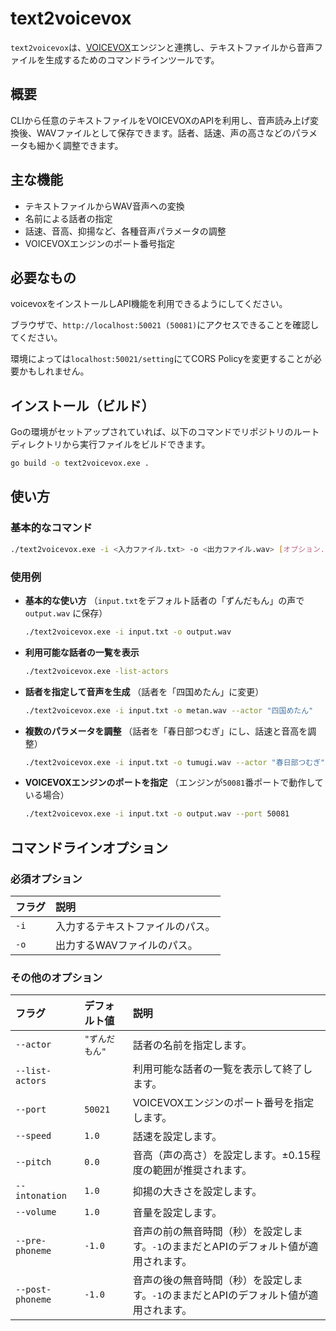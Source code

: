 # text2voicevox

`text2voicevox`は、[VOICEVOX](https://voicevox.hiroshiba.jp/)エンジンと連携し、テキストファイルから音声ファイルを生成するためのコマンドラインツールです。

## 概要

CLIから任意のテキストファイルをVOICEVOXのAPIを利用し、音声読み上げ変換後、WAVファイルとして保存できます。話者、話速、声の高さなどのパラメータも細かく調整できます。

## 主な機能

  * テキストファイルからWAV音声への変換
  * 名前による話者の指定
  * 話速、音高、抑揚など、各種音声パラメータの調整
  * VOICEVOXエンジンのポート番号指定

## 必要なもの

  voicevoxをインストールしAPI機能を利用できるようにしてください。

  ブラウザで、`http://localhost:50021 (50081)`にアクセスできることを確認してください。

  環境によっては`localhost:50021/setting`にてCORS Policyを変更することが必要かもしれません。

## インストール（ビルド）

Goの環境がセットアップされていれば、以下のコマンドでリポジトリのルートディレクトリから実行ファイルをビルドできます。

```bash
go build -o text2voicevox.exe .
```

## 使い方

### 基本的なコマンド

```bash
./text2voicevox.exe -i <入力ファイル.txt> -o <出力ファイル.wav> [オプション...]
```

### 使用例

  * **基本的な使い方**
    （`input.txt`をデフォルト話者の「ずんだもん」の声で `output.wav` に保存）

    ```bash
    ./text2voicevox.exe -i input.txt -o output.wav
    ```

  * **利用可能な話者の一覧を表示**

    ```bash
    ./text2voicevox.exe -list-actors
    ```

  * **話者を指定して音声を生成**
    （話者を「四国めたん」に変更）

    ```bash
    ./text2voicevox.exe -i input.txt -o metan.wav --actor "四国めたん"
    ```

  * **複数のパラメータを調整**
    （話者を「春日部つむぎ」にし、話速と音高を調整）

    ```bash
    ./text2voicevox.exe -i input.txt -o tumugi.wav --actor "春日部つむぎ" --speed 1.2 --pitch 0.1
    ```

  * **VOICEVOXエンジンのポートを指定**
    （エンジンが`50081`番ポートで動作している場合）

    ```bash
    ./text2voicevox.exe -i input.txt -o output.wav --port 50081
    ```
    
## コマンドラインオプション

### 必須オプション

| フラグ | 説明 |
| :--- | :--- |
| `-i` | 入力するテキストファイルのパス。 |
| `-o` | 出力するWAVファイルのパス。 |

### その他のオプション

| フラグ | デフォルト値 | 説明 |
| :--- | :--- | :--- |
| `--actor` | `"ずんだもん"` | 話者の名前を指定します。 |
| `--list-actors`| | 利用可能な話者の一覧を表示して終了します。 |
| `--port`| `50021` | VOICEVOXエンジンのポート番号を指定します。 |
| `--speed` | `1.0` | 話速を設定します。 |
| `--pitch` | `0.0` | 音高（声の高さ）を設定します。±0.15程度の範囲が推奨されます。 |
| `--intonation`| `1.0` | 抑揚の大きさを設定します。 |
| `--volume`| `1.0` | 音量を設定します。 |
| `--pre-phoneme`| `-1.0` | 音声の前の無音時間（秒）を設定します。`-1`のままだとAPIのデフォルト値が適用されます。 |
| `--post-phoneme`| `-1.0` | 音声の後の無音時間（秒）を設定します。`-1`のままだとAPIのデフォルト値が適用されます。 |
